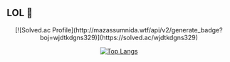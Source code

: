 ## LOL 🤣

<div align=center>
[![Solved.ac Profile](http://mazassumnida.wtf/api/v2/generate_badge?boj=wjdtkdgns329)](https://solved.ac/wjdtkdgns329)

[![Top Langs](https://github-readme-stats.vercel.app/api/top-langs/?username=wjdtkdgns&layout=compact)](https://github.com/wjdtkdgns/github-readme-stats)
</div>
